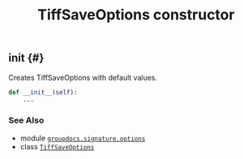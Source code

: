 ﻿---
title: TiffSaveOptions constructor
second_title: GroupDocs.Signature for Python via .NET API References
description: 
type: docs
url: /python-net/groupdocs.signature.options/tiffsaveoptions/__init__/
is_root: false
weight: 10
---

## __init__ {#}

Creates TiffSaveOptions with default values.



```python
def __init__(self):
    ...
```





### See Also
* module [`groupdocs.signature.options`](../../)
* class [`TiffSaveOptions`](/signature/python-net/groupdocs.signature.options/tiffsaveoptions)
